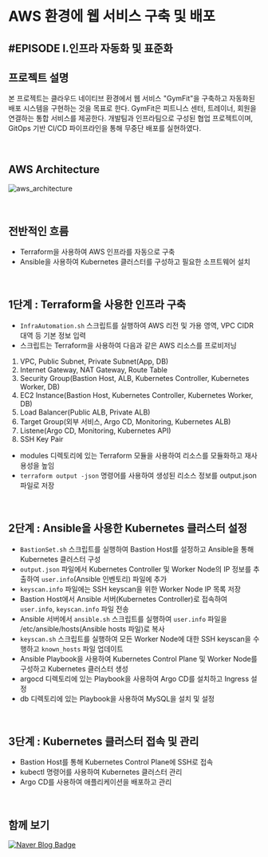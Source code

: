 # AWS 환경에 웹 서비스 구축 및 배포

## \#EPISODE I.인프라 자동화 및 표준화

## 프로젝트 설명
본 프로젝트는 클라우드 네이티브 환경에서 웹 서비스 "GymFit"을 구축하고 자동화된 배포 시스템을 구현하는 것을 목표로 한다. GymFit은 피트니스 센터, 트레이너, 회원을 연결하는 통합 서비스를 제공한다. 개발팀과 인프라팀으로 구성된 협업 프로젝트이며, GitOps 기반 CI/CD 파이프라인을 통해 무중단 배포를 실현하였다.

<br>

## AWS Architecture
![aws_architecture](https://github.com/user-attachments/assets/fd338455-afc3-429f-9dc5-515f6b06f639)

<br>

## 전반적인 흐름
- Terraform을 사용하여 AWS 인프라를 자동으로 구축
- Ansible을 사용하여 Kubernetes 클러스터를 구성하고 필요한 소프트웨어 설치

<br>

## 1단계 : Terraform을 사용한 인프라 구축

- `InfraAutomation.sh` 스크립트를 실행하여 AWS 리전 및 가용 영역, VPC CIDR 대역 등 기본 정보 입력
- 스크립트는 Terraform을 사용하여 다음과 같은 AWS 리소스를 프로비저닝
1. VPC, Public Subnet, Private Subnet(App, DB)
2. Internet Gateway, NAT Gateway, Route Table
3. Security Group(Bastion Host, ALB, Kubernetes Controller, Kubernetes Worker, DB)
4. EC2 Instance(Bastion Host, Kubernetes Controller, Kubernetes Worker, DB)
5. Load Balancer(Public ALB, Private ALB)
6. Target Group(외부 서비스, Argo CD, Monitoring, Kubernetes ALB)
7. Listene(Argo CD, Monitoring, Kubernetes API)
8. SSH Key Pair
- modules 디렉토리에 있는 Terraform 모듈을 사용하여 리소스를 모듈화하고 재사용성을 높임
- `terraform output -json` 명령어를 사용하여 생성된 리소스 정보를 output.json 파일로 저장

<br>

## 2단계 : Ansible을 사용한 Kubernetes 클러스터 설정
- `BastionSet.sh` 스크립트를 실행하여 Bastion Host를 설정하고 Ansible을 통해 Kubernetes 클러스터 구성
- `output.json` 파일에서 Kubernetes Controller 및 Worker Node의 IP 정보를 추출하여 `user.info`(Ansible 인벤토리) 파일에 추가
- `keyscan.info` 파일에는 SSH keyscan을 위한 Worker Node IP 목록 저장
- Bastion Host에서 Ansible 서버(Kubernetes Controller)로 접속하여 `user.info`, `keyscan.info` 파일 전송
- Ansible 서버에서 `ansible.sh` 스크립트를 실행하여 `user.info` 파일을 /etc/ansible/hosts(Ansible hosts 파일)로 복사
- `keyscan.sh` 스크립트를 실행하여 모든 Worker Node에 대한 SSH keyscan을 수행하고 `known_hosts` 파일 업데이트
- Ansible Playbook을 사용하여 Kubernetes Control Plane 및 Worker Node를 구성하고 Kubernetes 클러스터 생성
- argocd 디렉토리에 있는 Playbook을 사용하여 Argo CD를 설치하고 Ingress 설정
- db 디렉토리에 있는 Playbook을 사용하여 MySQL을 설치 및 설정

<br>

## 3단계 : Kubernetes 클러스터 접속 및 관리

- Bastion Host를 통해 Kubernetes Control Plane에 SSH로 접속
- kubectl 명령어를 사용하여 Kubernetes 클러스터 관리
- Argo CD를 사용하여 애플리케이션을 배포하고 관리

<br>

## 함께 보기
[![Naver Blog Badge](https://img.shields.io/badge/Naver%20Blog-03C75A?style=flat&logo=Naver&logoColor=white)](https://blog.naver.com/genie290/223451486457)
